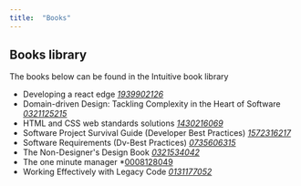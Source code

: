 ```yaml
---
title:  "Books"
---
```

## Books library
The books below can be found in the Intuitive book library

- Developing a react edge *[1939902126]*
- Domain-driven Design: Tackling Complexity in the Heart of Software *[0321125215]*
- HTML and CSS web standards solutions *[1430216069]*
- Software Project Survival Guide (Developer Best Practices) *[1572316217]*
- Software Requirements (Dv-Best Practices) *[0735606315]*
- The Non-Designer's Design Book *[0321534042]*
- The one minute manager *[0008128049]
- Working Effectively with Legacy Code *[0131177052]*

[0131177052]: https://www.amazon.co.uk/Working-Effectively-Legacy-Michael-Feathers/dp/0131177052/ref=sr_1_1?ie=UTF8&qid=1464017387&sr=8-1&keywords=Working+Effectively+with+Legacy+Code
[1939902126]: https://www.amazon.co.uk/Developing-React-Edge-JavaScript-Interfaces/dp/1939902126/ref=sr_1_1?ie=UTF8&qid=1464017453&sr=8-1&keywords=Developing+a+react+edge
[0008128049]: https://www.amazon.co.uk/New-One-Minute-Manager/dp/0008128049/ref=sr_1_1?ie=UTF8&qid=1464017490&sr=8-1&keywords=The+one+minute+manager
[1430216069]: https://www.amazon.co.uk/HTML-CSS-Standards-Solutions-Standardistas/dp/1430216069/ref=sr_1_1?ie=UTF8&qid=1464017527&sr=8-1&keywords=HTML+and+CSS+web+standards+solutions
[0735606315]: http://www.amazon.com/gp/product/0735606315/ref=olp_product_details?ie=UTF8&me=
[1572316217]: https://www.amazon.co.uk/Software-Project-Survival-Developer-Practices/dp/1572316217/ref=sr_1_1?ie=UTF8&qid=1464017757&sr=8-1&keywords=Software+Project+Survival+Guide
[0321534042]: https://www.amazon.co.uk/Non-Designers-Design-Book-Robin-Williams/dp/0321534042/ref=sr_1_1?ie=UTF8&qid=1464017815&sr=8-1&keywords=0321534042
[0321125215]: https://www.amazon.co.uk/Domain-driven-Design-Tackling-Complexity-Software/dp/0321125215/ref=sr_1_1?ie=UTF8&qid=1464019257&sr=8-1&keywords=domain+driven+design
